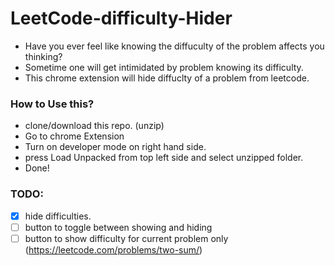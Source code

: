 # LeetCode-difficulty-Hider
* Have you ever feel like knowing the diffuculty of the problem affects you thinking? 
* Sometime one will get intimidated by problem knowing its difficulty.
* This chrome extension will hide diffuclty of a problem from leetcode.

### How to Use this?
* clone/download this repo. (unzip)
* Go to chrome Extension 
* Turn on developer mode on right hand side.
* press Load Unpacked from top left side and select unzipped folder.
* Done!

### TODO:
* [x] hide difficulties.
* [ ] button to toggle between showing and hiding
* [ ] button to show difficulty for current problem only (https://leetcode.com/problems/two-sum/) 
